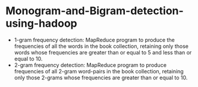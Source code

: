 # Monogram-and-Bigram-detection-using-hadoop
-  1-gram frequency detection: MapReduce program to produce the frequencies of all the words in the book collection, retaining only those words whose frequencies are greater than or equal to 5 and less than or equal to 10.
-  2-gram frequency detection: MapReduce program to produce frequencies of all 2-gram word-pairs in the book collection, retaining only those 2-grams whose frequencies are greater than or equal to 10.
